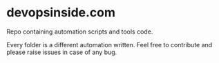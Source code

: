 # devopsinside.com
Repo containing automation scripts and tools code.

Every folder is a different automation written. Feel free to contribute and please raise issues in case of any bug.
